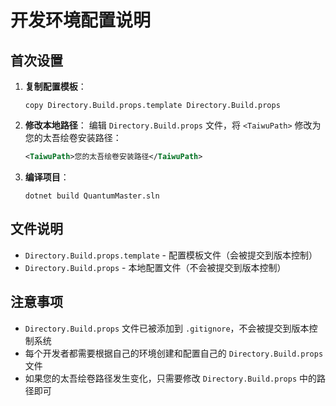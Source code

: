 # 开发环境配置说明

## 首次设置

1. **复制配置模板**：
   ```
   copy Directory.Build.props.template Directory.Build.props
   ```

2. **修改本地路径**：
   编辑 `Directory.Build.props` 文件，将 `<TaiwuPath>` 修改为您的太吾绘卷安装路径：
   ```xml
   <TaiwuPath>您的太吾绘卷安装路径</TaiwuPath>
   ```

3. **编译项目**：
   ```
   dotnet build QuantumMaster.sln
   ```

## 文件说明

- `Directory.Build.props.template` - 配置模板文件（会被提交到版本控制）
- `Directory.Build.props` - 本地配置文件（不会被提交到版本控制）

## 注意事项

- `Directory.Build.props` 文件已被添加到 `.gitignore`，不会被提交到版本控制系统
- 每个开发者都需要根据自己的环境创建和配置自己的 `Directory.Build.props` 文件
- 如果您的太吾绘卷路径发生变化，只需要修改 `Directory.Build.props` 中的路径即可